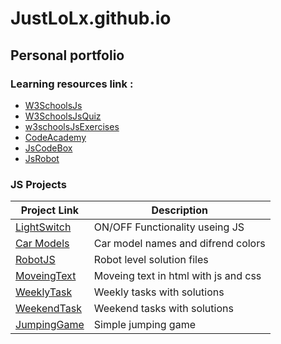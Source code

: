 # JustLoLx.github.io

## Personal portfolio

### Learning resources link : 

- [W3SchoolsJs](https://www.w3schools.com/js)
- [W3SchoolsJsQuiz](https://www.w3schools.com/quiztest/quiztest.asp?qtest=JS)
- [w3schoolsJsExercises](https://www.w3schools.com/js/exercise_js.asp?filename=exercise_js_variables1)
- [CodeAcademy](https://www.codecademy.com/learn)
- [JsCodeBox](https://jscodebox.com/)
- [JsRobot](https://lab.reaal.me/jsrobot)

### JS Projects	

|Project Link | Description |
| ----------- | ----------- |
| [LightSwitch](https://justlolx.github.io/LightSwitch/index.html)| ON/OFF Functionality useing JS|
| [Car Models](https://justlolx.github.io/CarModels/index.html)| Car model names and difrend colors|
| [RobotJS](https://JustLoLx.github.io/RobotJs/index.html)| Robot level solution files |
| [MoveingText](https://justlolx.github.io/MoveingText/)|Moveing text in html with js and css|
| [WeeklyTask](https://justlolx.github.io/WeeklyTask/)|Weekly tasks with solutions|
| [WeekendTask](https://justlolx.github.io/WeekendTask/)|Weekend tasks with solutions|
| [JumpingGame](https://justlolx.github.io/JumpingGame/)|Simple jumping game|
